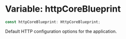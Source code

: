 # Variable: httpCoreBlueprint

```ts
const httpCoreBlueprint: HttpCoreBlueprint;
```

Default HTTP configuration options for the application.
